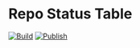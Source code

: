 # Repo Status Table

[![Build](https://github.com/MaxAtoms/RepoStatusTable/actions/workflows/build.yml/badge.svg)](https://github.com/MaxAtoms/RepoStatusTable/actions/workflows/build.yml)
[![Publish](https://github.com/MaxAtoms/RepoStatusTable/actions/workflows/publish.yml/badge.svg)](https://github.com/MaxAtoms/RepoStatusTable/actions/workflows/publish.yml)
